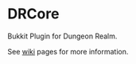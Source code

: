 # DRCore

Bukkit Plugin for Dungeon Realm.

See [wiki](https://github.com/lishaodong/DRCore/wiki) pages for more information.
